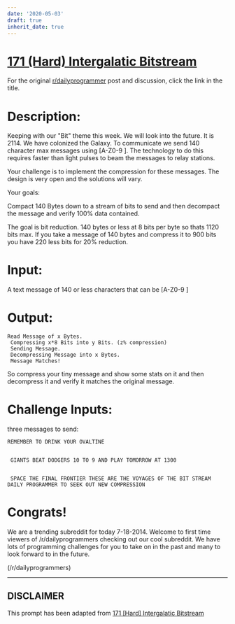 ```yaml
---
date: '2020-05-03'
draft: true
inherit_date: true
---
```


# [171 (Hard) Intergalatic Bitstream](https://www.reddit.com/r/dailyprogrammer/comments/2b21mp/7182014_challenge_171_hard_intergalatic_bitstream/)

For the original [r/dailyprogrammer](https://www.reddit.com/r/dailyprogrammer/) post and discussion, click the link in the title.

# Description:
Keeping with our "Bit" theme this week. We will look into the future. It is 2114. We have colonized the Galaxy. To communicate we send 140 character max messages using [A-Z0-9 ]. The technology to do this requires faster than light pulses to beam the messages to relay stations.

Your challenge is to implement the compression for these messages. The design is very open and the solutions will vary.

Your goals:

Compact 140 Bytes down to a stream of bits to send and then decompact the message and verify 100% data contained.

The goal is bit reduction. 140 bytes or less at 8 bits per byte so thats 1120 bits max. If you take a message of 140 bytes and compress it to 900 bits you have 220 less bits for 20% reduction.

# Input:
A text message of 140 or less characters that can be [A-Z0-9 ]

# Output:

```
Read Message of x Bytes.
 Compressing x*8 Bits into y Bits. (z% compression)
 Sending Message.
 Decompressing Message into x Bytes.
 Message Matches!
```
So compress your tiny message and show some stats on it and then decompress it and verify it matches the original message.

# Challenge Inputs:
three  messages to send:


```
REMEMBER TO DRINK YOUR OVALTINE


 GIANTS BEAT DODGERS 10 TO 9 AND PLAY TOMORROW AT 1300 


 SPACE THE FINAL FRONTIER THESE ARE THE VOYAGES OF THE BIT STREAM DAILY PROGRAMMER TO SEEK OUT NEW COMPRESSION
```
# Congrats!
We are a trending subreddit for today 7-18-2014. Welcome to first time viewers of /r/dailyprogrammers checking out our cool subreddit. We have lots of programming challenges for you to take on in the past and many to look forward to in the future.

(/r/dailyprogrammers)

----
## **DISCLAIMER**
This prompt has been adapted from [171 [Hard] Intergalatic Bitstream](https://www.reddit.com/r/dailyprogrammer/comments/2b21mp/7182014_challenge_171_hard_intergalatic_bitstream/
)
